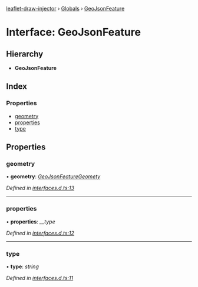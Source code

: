 [leaflet-draw-injector](../README.md) › [Globals](../globals.md) › [GeoJsonFeature](geojsonfeature.md)

# Interface: GeoJsonFeature

## Hierarchy

* **GeoJsonFeature**

## Index

### Properties

* [geometry](geojsonfeature.md#geometry)
* [properties](geojsonfeature.md#properties)
* [type](geojsonfeature.md#type)

## Properties

###  geometry

• **geometry**: *[GeoJsonFeatureGeomety](geojsonfeaturegeomety.md)*

*Defined in [interfaces.d.ts:13](https://github.com/OpenCIAg/Ngx-Leaflet-Draw-Injector/blob/717a5e1/projects/ngx-leaflet-draw-injector/src/lib/interfaces.d.ts#L13)*

___

###  properties

• **properties**: *__type*

*Defined in [interfaces.d.ts:12](https://github.com/OpenCIAg/Ngx-Leaflet-Draw-Injector/blob/717a5e1/projects/ngx-leaflet-draw-injector/src/lib/interfaces.d.ts#L12)*

___

###  type

• **type**: *string*

*Defined in [interfaces.d.ts:11](https://github.com/OpenCIAg/Ngx-Leaflet-Draw-Injector/blob/717a5e1/projects/ngx-leaflet-draw-injector/src/lib/interfaces.d.ts#L11)*
